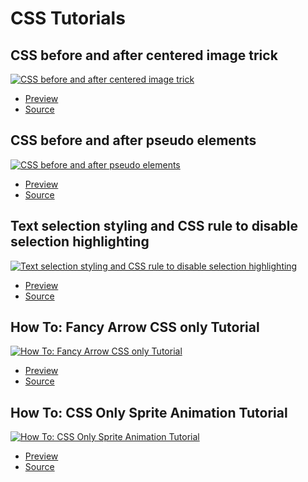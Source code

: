 # CSS Tutorials

## CSS before and after centered image trick

[![CSS before and after centered image trick](https://img.youtube.com/vi/NzImTBqYPpI/0.jpg)](https://youtu.be/NzImTBqYPpI)

   * [Preview](https://stephino.github.io/NzImTBqYPpI/index.html)
   * [Source](https://github.com/Stephino/stephino.github.io/tree/master/NzImTBqYPpI)

## CSS before and after pseudo elements

[![CSS before and after pseudo elements](https://img.youtube.com/vi/_D8_WNhnz_U/0.jpg)](https://youtu.be/_D8_WNhnz_U)

   * [Preview](https://stephino.github.io/D8_WNhnz_U/index.html)
   * [Source](https://github.com/Stephino/stephino.github.io/tree/master/D8_WNhnz_U)

## Text selection styling and CSS rule to disable selection highlighting

[![Text selection styling and CSS rule to disable selection highlighting](https://img.youtube.com/vi/fJDxrKqEaW8/0.jpg)](https://youtu.be/fJDxrKqEaW8)

   * [Preview](https://stephino.github.io/fJDxrKqEaW8/index.html)
   * [Source](https://github.com/Stephino/stephino.github.io/tree/master/fJDxrKqEaW8)

## How To: Fancy Arrow CSS only Tutorial

[![How To: Fancy Arrow CSS only Tutorial](https://img.youtube.com/vi/831ffK69388/0.jpg)](https://youtu.be/831ffK69388)

   * [Preview](https://stephino.github.io/831ffK69388/index.html)
   * [Source](https://github.com/Stephino/stephino.github.io/tree/master/831ffK69388)

## How To: CSS Only Sprite Animation Tutorial

[![How To: CSS Only Sprite Animation Tutorial](https://img.youtube.com/vi/wrnQiOY6khQ/0.jpg)](https://youtu.be/wrnQiOY6khQ)

   * [Preview](https://stephino.github.io/wrnQiOY6khQ/index.html)
   * [Source](https://github.com/Stephino/stephino.github.io/tree/master/wrnQiOY6khQ)